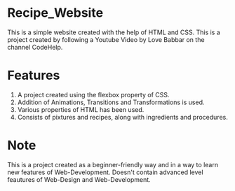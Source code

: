 # Recipe_Website
This is a simple website created with the help of HTML and CSS. This is a project created by following a Youtube Video by Love Babbar on the channel CodeHelp.

# Features 
1. A project created using the flexbox property of CSS.
2. Addition of Animations, Transitions and Transformations is used.
3. Various properties of HTML has been used.
4. Consists of pixtures and recipes, along with ingredients and procedures.


# Note
This is a project created as a beginner-friendly way and in a way to learn new features of Web-Development. Doesn't contain advanced level feautures of Web-Design and Web-Development.
